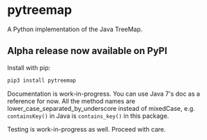 # pytreemap
A Python implementation of the Java TreeMap.

## Alpha release now available on PyPI

Install with pip:

```bash
pip3 install pytreemap
```

Documentation is work-in-progress.
You can use Java 7's doc as a reference for now.
All the method names are lower_case_separated_by_underscore instead of mixedCase, e.g.
`containsKey()` in Java is `contains_key()` in this package.

Testing is work-in-progress as well. Proceed with care.

